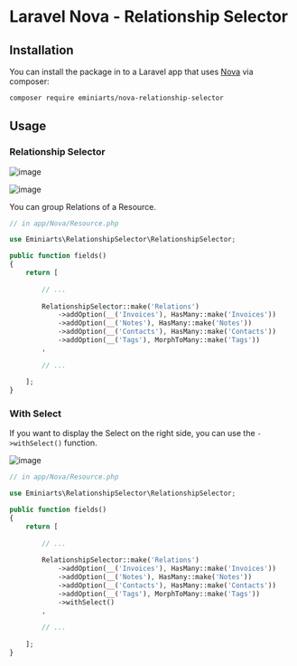# Laravel Nova - Relationship Selector

## Installation

You can install the package in to a Laravel app that uses [Nova](https://nova.laravel.com) via composer:

```bash
composer require eminiarts/nova-relationship-selector
```

## Usage

### Relationship Selector

![image](https://user-images.githubusercontent.com/3426944/50475996-b4065800-09c6-11e9-9a25-6754260f2545.png)

![image](https://user-images.githubusercontent.com/29180903/50483144-726eb080-09b8-11e9-895a-405303dbf54a.PNG)

You can group Relations of a Resource.

```php
// in app/Nova/Resource.php

use Eminiarts\RelationshipSelector\RelationshipSelector;

public function fields()
{
    return [
        
        // ...
        
        RelationshipSelector::make('Relations')
            ->addOption(__('Invoices'), HasMany::make('Invoices'))
            ->addOption(__('Notes'), HasMany::make('Notes'))
            ->addOption(__('Contacts'), HasMany::make('Contacts'))
            ->addOption(__('Tags'), MorphToMany::make('Tags'))
        ,
        
        // ...
        
    ];
}
```

### With Select

If you want to display the Select on the right side, you can use the `->withSelect()` function.

![image](https://user-images.githubusercontent.com/3426944/50475956-96d18980-09c6-11e9-9f02-56bdaca4ada6.png)
 
```php
// in app/Nova/Resource.php

use Eminiarts\RelationshipSelector\RelationshipSelector;

public function fields()
{
    return [
        
        // ...
        
        RelationshipSelector::make('Relations')
            ->addOption(__('Invoices'), HasMany::make('Invoices'))
            ->addOption(__('Notes'), HasMany::make('Notes'))
            ->addOption(__('Contacts'), HasMany::make('Contacts'))
            ->addOption(__('Tags'), MorphToMany::make('Tags'))
            ->withSelect()
        ,
        
        // ...
        
    ];
}

```

